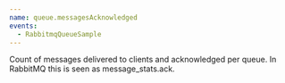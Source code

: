 ```yaml
---
name: queue.messagesAcknowledged
events:
  - RabbitmqQueueSample
---
```


Count of messages delivered to clients and acknowledged per queue. In RabbitMQ this is seen as message\_stats.ack.